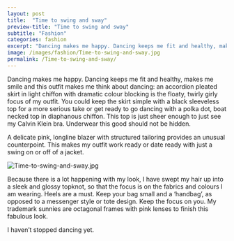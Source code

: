 ```yaml
---
layout: post
title:  "Time to swing and sway"
preview-title: "Time to swing and sway"
subtitle: "Fashion"
categories: fashion
excerpt: "Dancing makes me happy. Dancing keeps me fit and healthy, makes me smile and this outfit makes me think about dancing: an accordion pleated skirt in light chiffon with dramatic colour blocking is the floaty" 
image: /images/fashion/Time-to-swing-and-sway.jpg
permalink: /Time-to-swing-and-sway/
---
```


<div class="row justify-content-center">
<div class="col-10">
<p>Dancing makes me happy. Dancing keeps me fit and healthy, makes me smile and this outfit makes me think about dancing: an accordion pleated skirt in light chiffon with dramatic colour blocking is the floaty, twirly girly focus of my outfit. You could keep the skirt simple with a black sleeveless top for a more serious take or get ready to go dancing with a polka dot, boat necked top in diaphanous chiffon. This top is just sheer enough to just see my Calvin Klein bra. Underwear this good should not be hidden.</p>
<p>A delicate pink, longline blazer with structured tailoring provides an unusual counterpoint. This makes my outfit work ready or date ready with just a swing on or off of a jacket.</p>
<p><img src="{{ '/images/fashion/Time-to-swing-and-sway.jpg' | prepend: SourceUrl }}" alt="Time-to-swing-and-sway.jpg"></p>
<p>Because there is a lot happening with my look, I have swept my hair up into a sleek and glossy topknot, so that the focus is on the fabrics and colours I am wearing. Heels are a must. Keep your bag small and a ‘handbag’, as opposed to a messenger style or tote design. Keep the focus on you. My trademark sunnies are octagonal frames with pink lenses to finish this fabulous look.</p>
<p>I haven’t stopped dancing yet.</p>
</div>
</div>